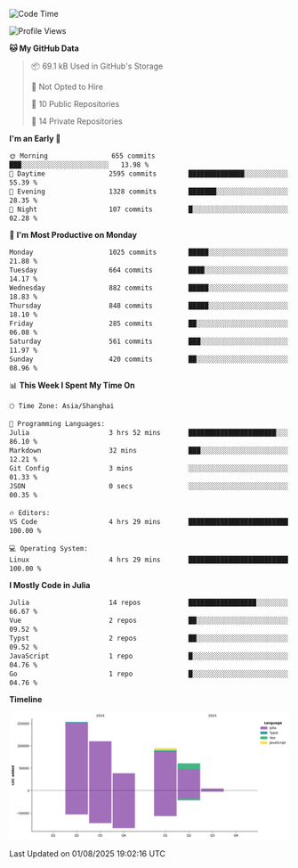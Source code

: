 <!--START_SECTION:waka-->
![Code Time](http://img.shields.io/badge/Code%20Time-697%20hrs%2031%20mins-blue)

![Profile Views](http://img.shields.io/badge/Profile%20Views-0-blue)

**🐱 My GitHub Data** 

> 📦 69.1 kB Used in GitHub's Storage 
 > 
> 🚫 Not Opted to Hire
 > 
> 📜 10 Public Repositories 
 > 
> 🔑 14 Private Repositories 
 > 
**I'm an Early 🐤** 

```text
🌞 Morning                655 commits         ███░░░░░░░░░░░░░░░░░░░░░░   13.98 % 
🌆 Daytime                2595 commits        ██████████████░░░░░░░░░░░   55.39 % 
🌃 Evening                1328 commits        ███████░░░░░░░░░░░░░░░░░░   28.35 % 
🌙 Night                  107 commits         █░░░░░░░░░░░░░░░░░░░░░░░░   02.28 % 
```
📅 **I'm Most Productive on Monday** 

```text
Monday                   1025 commits        █████░░░░░░░░░░░░░░░░░░░░   21.88 % 
Tuesday                  664 commits         ████░░░░░░░░░░░░░░░░░░░░░   14.17 % 
Wednesday                882 commits         █████░░░░░░░░░░░░░░░░░░░░   18.83 % 
Thursday                 848 commits         █████░░░░░░░░░░░░░░░░░░░░   18.10 % 
Friday                   285 commits         ██░░░░░░░░░░░░░░░░░░░░░░░   06.08 % 
Saturday                 561 commits         ███░░░░░░░░░░░░░░░░░░░░░░   11.97 % 
Sunday                   420 commits         ██░░░░░░░░░░░░░░░░░░░░░░░   08.96 % 
```


📊 **This Week I Spent My Time On** 

```text
🕑︎ Time Zone: Asia/Shanghai

💬 Programming Languages: 
Julia                    3 hrs 52 mins       ██████████████████████░░░   86.10 % 
Markdown                 32 mins             ███░░░░░░░░░░░░░░░░░░░░░░   12.21 % 
Git Config               3 mins              ░░░░░░░░░░░░░░░░░░░░░░░░░   01.33 % 
JSON                     0 secs              ░░░░░░░░░░░░░░░░░░░░░░░░░   00.35 % 

🔥 Editors: 
VS Code                  4 hrs 29 mins       █████████████████████████   100.00 % 

💻 Operating System: 
Linux                    4 hrs 29 mins       █████████████████████████   100.00 % 
```

**I Mostly Code in Julia** 

```text
Julia                    14 repos            █████████████████░░░░░░░░   66.67 % 
Vue                      2 repos             ██░░░░░░░░░░░░░░░░░░░░░░░   09.52 % 
Typst                    2 repos             ██░░░░░░░░░░░░░░░░░░░░░░░   09.52 % 
JavaScript               1 repo              █░░░░░░░░░░░░░░░░░░░░░░░░   04.76 % 
Go                       1 repo              █░░░░░░░░░░░░░░░░░░░░░░░░   04.76 % 
```



**Timeline**

![Lines of Code chart](https://raw.githubusercontent.com/DimhamT/DimhamT/main/assets/bar_graph.png)


 Last Updated on 01/08/2025 19:02:16 UTC
<!--END_SECTION:waka-->



<!--
**dhtantoy/dhtantoy** is a ✨ _special_ ✨ repository because its `README.md` (this file) appears on your GitHub profile.

Here are some ideas to get you started:

- 🔭 I’m currently working on ...
- 🌱 I’m currently learning ...
- 👯 I’m looking to collaborate on ...
- 🤔 I’m looking for help with ...
- 💬 Ask me about ...
- 📫 How to reach me: ...
- 😄 Pronouns: ...
- ⚡ Fun fact: ...
-->
